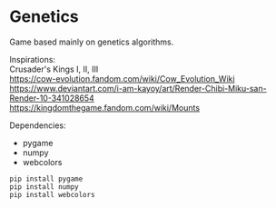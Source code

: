 # Genetics
 Game based mainly on genetics algorithms.

Inspirations: \
Crusader's Kings I, II, III \
https://cow-evolution.fandom.com/wiki/Cow_Evolution_Wiki \
https://www.deviantart.com/i-am-kayoy/art/Render-Chibi-Miku-san-Render-10-341028654 \
https://kingdomthegame.fandom.com/wiki/Mounts

Dependencies:
* pygame
* numpy
* webcolors

```
pip install pygame
pip install numpy
pip install webcolors
```
